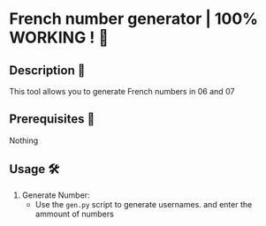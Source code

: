 # French number generator | 100% WORKING ! 👑

## Description 📜

This tool allows you to generate French numbers in 06 and 07

## Prerequisites 📁 

Nothing
 
## Usage 🛠️

1. Generate Number:
   - Use the `gen.py` script to generate usernames.
    and enter the ammount of numbers
